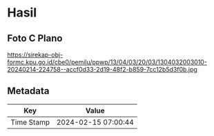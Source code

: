 # Hasil

## Foto C Plano

https://sirekap-obj-formc.kpu.go.id/cbe0/pemilu/ppwp/13/04/03/20/03/1304032003010-20240214-224758--accf0d33-2d19-48f2-b859-7cc12b5d3f0b.jpg


## Metadata

| Key        | Value               |
| ---------- | ------------------- |
| Time Stamp | 2024-02-15 07:00:44 |



